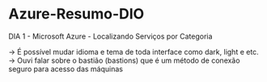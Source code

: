 # Azure-Resumo-DIO

DIA 1 - Microsoft Azure - Localizando Serviços por Categoria

-> É possível mudar idioma e tema de toda interface como dark, light e etc.
-> Ouvi falar sobre o bastião (bastions) que é um método de conexão seguro para acesso das máquinas

